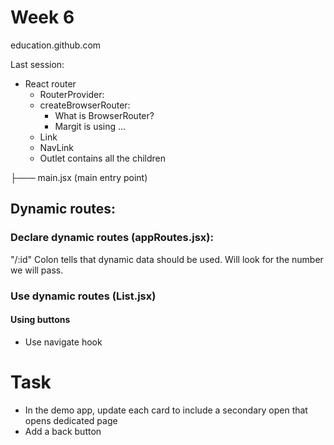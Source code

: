 # Week 6

education.github.com

Last session:

- React router
  - RouterProvider:
  - createBrowserRouter:
    - What is BrowserRouter?
    - Margit is using ...
  - Link
  - NavLink
  - Outlet contains all the children

├─── main.jsx (main entry point)

## Dynamic routes:

### Declare dynamic routes (appRoutes.jsx):

"/:id" Colon tells that dynamic data should be used. Will look for the number we will pass.

### Use dynamic routes (List.jsx)

#### Using buttons

- Use navigate hook

# Task

- In the demo app, update each card to include a secondary open that opens dedicated page
- Add a back button
